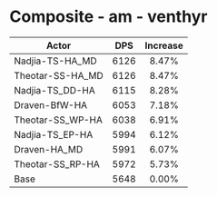 # Composite - am - venthyr
| Actor | DPS | Increase |
|---|:---:|:---:|
|Nadjia-TS-HA_MD|6126|8.47%|
|Theotar-SS-HA_MD|6126|8.47%|
|Nadjia-TS_DD-HA|6115|8.28%|
|Draven-BfW-HA|6053|7.18%|
|Theotar-SS_WP-HA|6038|6.91%|
|Nadjia-TS_EP-HA|5994|6.12%|
|Draven-HA_MD|5991|6.07%|
|Theotar-SS_RP-HA|5972|5.73%|
|Base|5648|0.00%|
